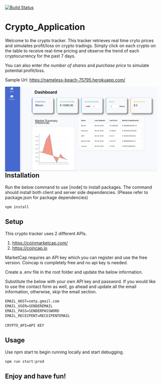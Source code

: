 [![Build Status](https://travis-ci.com/ThomasN72/webscraper.svg?branch=master)](https://travis-ci.com/ThomasN72/webscraper)


# Crypto_Application
Welcome to the crypto tracker. This tracker retrieves real time cryto prices and simulates profit/loss on crypto tradings.
Simply click on each crypto on the table to receive real-time pricing and observe the trend of each cryptocurrency for the past 7 days.

You can also enter *the number of shares* and *purchase price* to simulate potential profit/loss.


Sample Url: https://nameless-beach-75795.herokuapp.com/

<img src="./client/src/images/sample.png"
     style="float: left; margin-right: 10px;" />

<img>

## Installation
Run the below command to use [node] to install packages.
The command should install both client and server side dependencies.
(Please refer to package.json for package dependencies)
```node
npm install
```

## Setup
This crypto tracker uses 2 different APIs.
1. https://coinmarketcap.com/
2. https://coincap.io 

MarketCap requires an API key which you can register and use the free version. Coincap is completely free and no api key is needed.

Create a .env file in the root folder and update the below information.

Substitute the below with your own API key and password. If you would like to use the contact form as well, go ahead and update all the email information, otherwise, skip the email section.

```
EMAIL_HOST=smtp.gmail.com
EMAIL_USER=SENDEREMAIL
EMAIL_PASS=SENDERPASSWORD
EMAIL_RECEIPENT=RECEIPENTEMAIL

CRYPTO_API=API KEY
```

## Usage
Use npm start to begin running locally and start debugging.
```node
npm run start:prod
```

## Enjoy and have fun!

